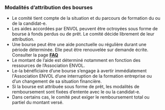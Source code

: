 ### Modalités d’attribution des bourses

* Le comité tient compte de la situation et du parcours de formation du ou de la candidat-e.
* Les aides accordées par ENVOL peuvent être octroyées sous forme de bourse à fonds perdus ou de prêt. Le comité décide librement de leur attribution.
* Une bourse peut être une aide ponctuelle ou régulière durant une période déterminée. Elle peut être renouvelée sur demande écrite. Consulter la page [__FAQ__](https://association-envol.info/faq) 
* Le montant de l’aide est déterminé notamment en fonction des ressources de l’Association ENVOL.
* Le-la bénéficiaire d’une bourse s’engage à avertir immédiatement l'Association ENVOL d’une interruption de la formation entreprise ou d’un changement de sa situation financière.
* Si la bourse est attribuée sous forme de prêt, les modalités de remboursement sont fixées d’entente avec le ou la candidat-e.
* Dans certains cas, le comité peut exiger le remboursement total ou partiel du montant versé.
